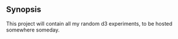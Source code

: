 ## Synopsis

This project will contain all my random d3 experiments, to be hosted somewhere someday.